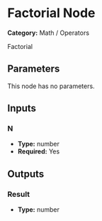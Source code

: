 
# Factorial Node

**Category:** Math / Operators

Factorial

## Parameters

This node has no parameters.

## Inputs


### N
- **Type:** number
- **Required:** Yes



## Outputs


### Result
- **Type:** number




